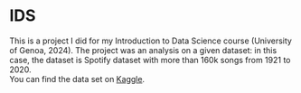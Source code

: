 # IDS
This is a project I did for my Introduction to Data Science course (University of Genoa, 2024). The project was an analysis on a given dataset: in this case, the dataset is Spotify dataset with more than 160k songs from 1921 to 2020.<br>
You can find the data set on <a href="https://www.kaggle.com/datasets/fcpercival/160k-spotify-songs-sorted?select=data.csv">Kaggle</a>.
